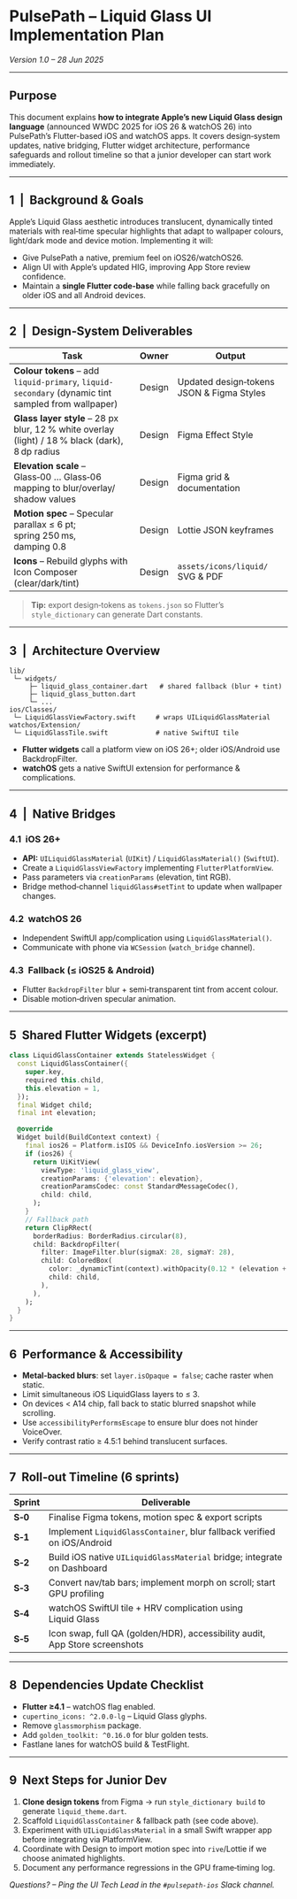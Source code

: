 # PulsePath – Liquid Glass UI Implementation Plan

*Version 1.0 – 28 Jun 2025*

---

## Purpose

This document explains **how to integrate Apple’s new Liquid Glass design language** (announced WWDC 2025 for iOS 26 & watchOS 26) into PulsePath’s Flutter-based iOS and watchOS apps. It covers design‑system updates, native bridging, Flutter widget architecture, performance safeguards and rollout timeline so that a junior developer can start work immediately.

---

## 1  |  Background & Goals

Apple’s Liquid Glass aesthetic introduces translucent, dynamically tinted materials with real‑time specular highlights that adapt to wallpaper colours, light/dark mode and device motion. Implementing it will:

* Give PulsePath a native, premium feel on iOS26/watchOS26.
* Align UI with Apple’s updated HIG, improving App Store review confidence.
* Maintain a **single Flutter code‑base** while falling back gracefully on older iOS and all Android devices.

---

## 2  |  Design‑System Deliverables

| Task                                                                                               | Owner  | Output                                    |
| -------------------------------------------------------------------------------------------------- | ------ | ----------------------------------------- |
| **Colour tokens** – add `liquid-primary`, `liquid-secondary` (dynamic tint sampled from wallpaper) | Design | Updated design‑tokens JSON & Figma Styles |
| **Glass layer style** – 28 px blur, 12 % white overlay (light) / 18 % black (dark), 8 dp radius    | Design | Figma Effect Style                        |
| **Elevation scale** – Glass‑00 … Glass‑06 mapping to blur/overlay/ shadow values                   | Design | Figma grid & documentation                |
| **Motion spec** – Specular parallax ≤ 6 pt; spring 250 ms, damping 0.8                             | Design | Lottie JSON keyframes                     |
| **Icons** – Rebuild glyphs with Icon Composer (clear/dark/tint)                                    | Design | `assets/icons/liquid/` SVG & PDF          |

> **Tip:** export design‑tokens as `tokens.json` so Flutter’s `style_dictionary` can generate Dart constants.

---

## 3  |  Architecture Overview

```
lib/
 └─ widgets/
     ├─ liquid_glass_container.dart   # shared fallback (blur + tint)
     ├─ liquid_glass_button.dart
     └─ ...
ios/Classes/
 └─ LiquidGlassViewFactory.swift     # wraps UILiquidGlassMaterial
watchos/Extension/
 └─ LiquidGlassTile.swift            # native SwiftUI tile
```

* **Flutter widgets** call a platform view on iOS 26+; older iOS/Android use BackdropFilter.
* **watchOS** gets a native SwiftUI extension for performance & complications.

---

## 4  |  Native Bridges

### 4.1  iOS 26+

* **API:** `UILiquidGlassMaterial` (`UIKit`) / `LiquidGlassMaterial()` (`SwiftUI`).
* Create a `LiquidGlassViewFactory` implementing `FlutterPlatformView`.
* Pass parameters via `creationParams` (elevation, tint RGB).
* Bridge method‑channel `liquidGlass#setTint` to update when wallpaper changes.

### 4.2  watchOS 26

* Independent SwiftUI app/complication using `LiquidGlassMaterial()`.
* Communicate with phone via `WCSession` (`watch_bridge` channel).

### 4.3  Fallback (≤ iOS25 & Android)

* Flutter `BackdropFilter` blur + semi‑transparent tint from accent colour.
* Disable motion‑driven specular animation.

---

## 5  Shared Flutter Widgets (excerpt)

```dart
class LiquidGlassContainer extends StatelessWidget {
  const LiquidGlassContainer({
    super.key,
    required this.child,
    this.elevation = 1,
  });
  final Widget child;
  final int elevation;

  @override
  Widget build(BuildContext context) {
    final ios26 = Platform.isIOS && DeviceInfo.iosVersion >= 26;
    if (ios26) {
      return UiKitView(
        viewType: 'liquid_glass_view',
        creationParams: {'elevation': elevation},
        creationParamsCodec: const StandardMessageCodec(),
        child: child,
      );
    }
    // Fallback path
    return ClipRRect(
      borderRadius: BorderRadius.circular(8),
      child: BackdropFilter(
        filter: ImageFilter.blur(sigmaX: 28, sigmaY: 28),
        child: ColoredBox(
          color: _dynamicTint(context).withOpacity(0.12 * (elevation + 1)),
          child: child,
        ),
      ),
    );
  }
}
```

---

## 6  Performance & Accessibility

* **Metal‑backed blurs**: set `layer.isOpaque = false`; cache raster when static.
* Limit simultaneous iOS LiquidGlass layers to ≤ 3.
* On devices < A14 chip, fall back to static blurred snapshot while scrolling.
* Use `accessibilityPerformsEscape` to ensure blur does not hinder VoiceOver.
* Verify contrast ratio ≥ 4.5:1 behind translucent surfaces.

---

## 7  Roll‑out Timeline (6 sprints)

| Sprint  | Deliverable                                                                 |
| ------- | --------------------------------------------------------------------------- |
| **S‑0** | Finalise Figma tokens, motion spec & export scripts                         |
| **S‑1** | Implement `LiquidGlassContainer`, blur fallback verified on iOS/Android     |
| **S‑2** | Build iOS native `UILiquidGlassMaterial` bridge; integrate on Dashboard     |
| **S‑3** | Convert nav/tab bars; implement morph on scroll; start GPU profiling        |
| **S‑4** | watchOS SwiftUI tile + HRV complication using Liquid Glass                  |
| **S‑5** | Icon swap, full QA (golden/HDR), accessibility audit, App Store screenshots |

---

## 8  Dependencies Update Checklist

* **Flutter ≥4.1** – watchOS flag enabled.
* `cupertino_icons: ^2.0.0-lg` – Liquid Glass glyphs.
* Remove `glassmorphism` package.
* Add `golden_toolkit: ^0.16.0` for blur golden tests.
* Fastlane lanes for watchOS build & TestFlight.

---

## 9  Next Steps for Junior Dev

1. **Clone design tokens** from Figma → run `style_dictionary build` to generate `liquid_theme.dart`.
2. Scaffold `LiquidGlassContainer` & fallback path (see code above).
3. Experiment with `UILiquidGlassMaterial` in a small Swift wrapper app before integrating via PlatformView.
4. Coordinate with Design to import motion spec into `rive`/Lottie if we choose animated highlights.
5. Document any performance regressions in the GPU frame‑timing log.

*Questions? – Ping the UI Tech Lead in the `#pulsepath-ios` Slack channel.*
